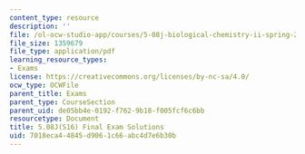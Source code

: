 ```yaml
---
content_type: resource
description: ''
file: /ol-ocw-studio-app/courses/5-08j-biological-chemistry-ii-spring-2016/7018eca44845d9061c66abc4d7e6b30b_MIT5_08jS16FinalExam_soln.pdf
file_size: 1359679
file_type: application/pdf
learning_resource_types:
- Exams
license: https://creativecommons.org/licenses/by-nc-sa/4.0/
ocw_type: OCWFile
parent_title: Exams
parent_type: CourseSection
parent_uid: de05bb4e-0192-f762-9b18-f005fcf6c6bb
resourcetype: Document
title: 5.08J(S16) Final Exam Solutions
uid: 7018eca4-4845-d906-1c66-abc4d7e6b30b
---
```


